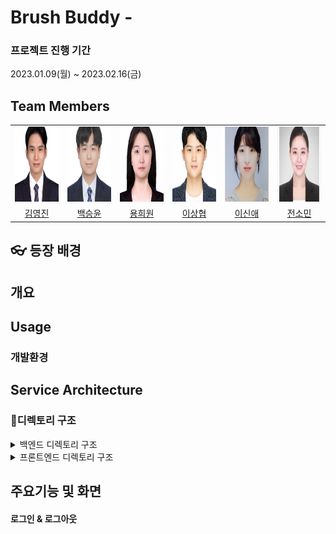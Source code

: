 # Brush Buddy -

### 프로젝트 진행 기간

2023.01.09(월) ~ 2023.02.16(금)

## Team Members

<div align="left">
  <table>
    <tr>
        <td align="center">
        <a href="">
          <img src="https://github.com/alpapago/brushbuddy/raw/main/assets/yj.png" alt="김영진 프로필" width=120 height=120 />
        </a>
      </td>
      <td align="center">
        <a href="">
          <img src="https://github.com/alpapago/brushbuddy/raw/main/assets/sy.png" alt="백승윤 프로필" width=120 height=120 />
        </a>
      </td>
      <td align="center">
        <a href="">
          <img src="https://github.com/alpapago/brushbuddy/raw/main/assets/hw.png" alt="용희원 프로필" width=120 height=120 />
        </a>
      </td>
      <td align="center">
        <a href="">
          <img src="https://github.com/alpapago/brushbuddy/raw/main/assets/sh.png" alt="이상협 프로필" width=120 height=120 />
        </a>
      </td>
      <td align="center">
        <a href="">
          <img src="https://github.com/alpapago/brushbuddy/raw/main/assets/sa.png" alt="이신애 프로필" width=120 height=120 />
        </a>
      </td>
      <td align="center">
        <a href="">
          <img src="https://github.com/alpapago/brushbuddy/raw/main/assets/sm.png" alt="전소민 프로필" width=120 height=120 />
        </a>
      </td>
    </tr>
    <tr>
      <td align="center">
        <a href="">
         김영진
        </a>
      </td>
      <td align="center">
        <a href="">
          백승윤
        </a>
      </td>
      <td align="center">
        <a href="">
          용희원
        </a>
      </td>
      <td align="center">
        <a href="">
          이상협
        </a>
      </td>
      <td align="center">
        <a href="https://github.com/alpapago">
          이신애
        </a>
      </td>
      <td align="center">
        <a href="">
          전소민
        </a>
      </td>
    </tr>
  </table>
</div>

## 👓 등장 배경

####

## 개요

## Usage

### 개발환경

## Service Architecture

### 📂디렉토리 구조

<details>
  <summary>
  백엔드 디렉토리 구조
  </summary>
  
 </details>

<details>
  <summary>
  프론트엔드 디렉토리 구조
  </summary>

    ├── App.vue
    ├── api
    │   ├── axios.ts
    │   ├── board.ts
    │   ├── draft.ts
    │   ├── machine.ts
    │   ├── palette.ts
    │   ├── type.ts
    │   └── user.ts
    ├── assets
    │   ├── background.png
    │   ├── icon
    │   ├── images
    │   ├── kakao.png
    │   └── logo.png
    ├── components
    │   ├── Community
    │   ├── CommunityComponent.vue
    │   ├── Diary
    │   ├── Draft
    │   ├── DraftDetail
    │   ├── NavigationComponent.vue
    │   ├── Palette
    │   ├── Pay
    │   ├── Search
    │   ├── SearchComponent.vue
    │   └── common
    ├── main.ts
    ├── router
    │   └── index.ts
    ├── stores
    │   ├── boardlike.ts
    │   ├── bookmark.ts
    │   ├── counter.ts
    │   ├── image.ts
    │   ├── menutypes.ts
    │   ├── pay.ts
    │   └── user.ts
    ├── views
    │   ├── CommunityBoardListView.vue
    │   ├── CommunityDetailView.vue
    │   ├── CommunityModifyView.vue
    │   ├── DiaryView.vue
    │   ├── DraftCreateAIView.vue
    │   ├── DraftDetailView.vue
    │   ├── DraftPipoMakeView.vue
    │   ├── DraftView.vue
    │   ├── DraftWrite.vue
    │   ├── HomeListView.vue
    │   ├── HomeView.vue
    │   ├── LoginView.vue
    │   ├── PaletteDetailView.vue
    │   ├── SearchView.vue
    │   ├── payCharge.vue
    │   └── payView.vue
    └── vite-env.d.ts

</details>

## 주요기능 및 화면

#### 로그인 & 로그아웃
